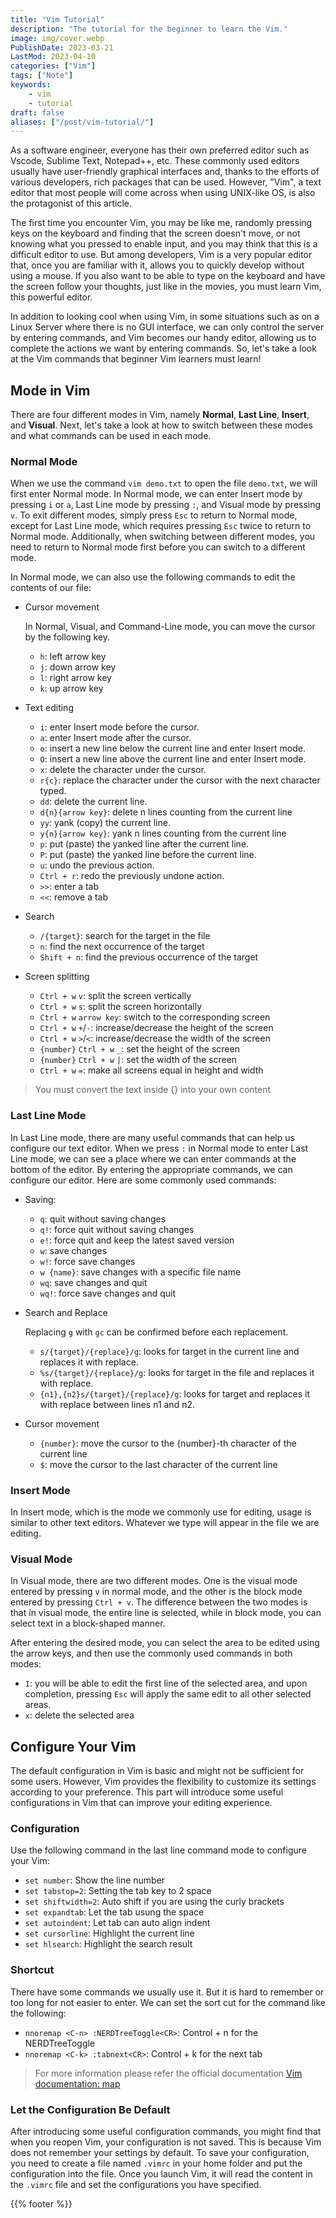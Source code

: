 ```yaml
---
title: "Vim Tutorial"
description: "The tutorial for the beginner to learn the Vim."
image: img/cover.webp
PublishDate: 2023-03-21
LastMod: 2023-04-10
categories: ["Vim"]
tags: ["Note"]
keywords:
    - vim
    - tutorial
draft: false
aliases: ["/post/vim-tutorial/"]
---
```


As a software engineer, everyone has their own preferred editor such as Vscode, Sublime Text, Notepad++, etc. These commonly used editors usually have user-friendly graphical interfaces and, thanks to the efforts of various developers, rich packages that can be used. However, "Vim", a text editor that most people will come across when using UNIX-like OS, is also the protagonist of this article.

The first time you encounter Vim, you may be like me, randomly pressing keys on the keyboard and finding that the screen doesn't move, or not knowing what you pressed to enable input, and you may think that this is a difficult editor to use. But among developers, Vim is a very popular editor that, once you are familiar with it, allows you to quickly develop without using a mouse. If you also want to be able to type on the keyboard and have the screen follow your thoughts, just like in the movies, you must learn Vim, this powerful editor.

In addition to looking cool when using Vim, in some situations such as on a Linux Server where there is no GUI interface, we can only control the server by entering commands, and Vim becomes our handy editor, allowing us to complete the actions we want by entering commands. So, let's take a look at the Vim commands that beginner Vim learners must learn!

## Mode in Vim

There are four different modes in Vim, namely **Normal**, **Last Line**, **Insert**, and **Visual**. Next, let's take a look at how to switch between these modes and what commands can be used in each mode.

### Normal Mode

When we use the command `vim demo.txt` to open the file `demo.txt`, we will first enter Normal mode. In Normal mode, we can enter Insert mode by pressing `i` or `a`, Last Line mode by pressing `:`, and Visual mode by pressing `v`. To exit different modes, simply press `Esc` to return to Normal mode, except for Last Line mode, which requires pressing `Esc` twice to return to Normal mode. Additionally, when switching between different modes, you need to return to Normal mode first before you can switch to a different mode.

In Normal mode, we can also use the following commands to edit the contents of our file:

- Cursor movement

    In Normal, Visual, and Command-Line mode, you can move the cursor by the following key.

    - `h`: left arrow key
    - `j`: down arrow key
    - `l`: right arrow key
    - `k`: up arrow key

- Text editing
    - `i`: enter Insert mode before the cursor.
    - `a`: enter Insert mode after the cursor.
    - `o`: insert a new line below the current line and enter Insert mode.
    - `O`: insert a new line above the current line and enter Insert mode.
    - `x`: delete the character under the cursor.
    - `r{c}`: replace the character under the cursor with the next character typed.
    - `dd`: delete the current line.
    - `d{n}{arrow key}`: delete n lines counting from the current line
    - `yy`: yank (copy) the current line.
    - `y{n}{arrow key}`: yank n lines counting from the current line
    - `p`: put (paste) the yanked line after the current line.
    - `P`: put (paste) the yanked line before the current line.
    - `u`: undo the previous action.
    - `Ctrl + r`: redo the previously undone action.
    - `>>`: enter a tab
    - `<<`: remove a tab

- Search
    - `/{target}`: search for the target in the file
    - `n`: find the next occurrence of the target
    - `Shift + n`: find the previous occurrence of the target

- Screen splitting
    - `Ctrl + w` `v`: split the screen vertically
    - `Ctrl + w` `s`: split the screen horizontally
    - `Ctrl + w` `arrow key`: switch to the corresponding screen
    - `Ctrl + w` `+`/`-`: increase/decrease the height of the screen
    - `Ctrl + w` `>`/`<`: increase/decrease the width of the screen
    - `{number}` `Ctrl + w` `_`: set the height of the screen
    - `{number}` `Ctrl + w` `|`: set the width of the screen
    - `Ctrl + w` `=`: make all screens equal in height and width

> You must convert the text inside {} into your own content

### Last Line Mode

In Last Line mode, there are many useful commands that can help us configure our text editor. When we press `:` in Normal mode to enter Last Line mode, we can see a place where we can enter commands at the bottom of the editor. By entering the appropriate commands, we can configure our editor. Here are some commonly used commands:

- Saving:
    - `q`: quit without saving changes
    - `q!`: force quit without saving changes
    - `e!`: force quit and keep the latest saved version
    - `w`: save changes
    - `w!`: force save changes
    - `w {name}`: save changes with a specific file name
    - `wq`: save changes and quit
    - `wq!`: force save changes and quit

- Search and Replace

    Replacing `g` with `gc` can be confirmed before each replacement.
    - `s/{target}/{replace}/g`: looks for target in the current line and replaces it with replace.
    - `%s/{target}/{replace}/g`: looks for target in the file and replaces it with replace.
    - `{n1},{n2}s/{target}/{replace}/g`: looks for target and replaces it with replace between lines n1 and n2.

- Cursor movement
    - `{number}`: move the cursor to the {number}-th character of the current line
    - `$`: move the cursor to the last character of the current line

### Insert Mode

In Insert mode, which is the mode we commonly use for editing, usage is similar to other text editors. Whatever we type will appear in the file we are editing.

### Visual Mode

In Visual mode, there are two different modes. One is the visual mode entered by pressing `v` in normal mode, and the other is the block mode entered by pressing `Ctrl + v`. The difference between the two modes is that in visual mode, the entire line is selected, while in block mode, you can select text in a block-shaped manner.

After entering the desired mode, you can select the area to be edited using the arrow keys, and then use the commonly used commands in both modes:

- `I`: you will be able to edit the first line of the selected area, and upon completion, pressing `Esc` will apply the same edit to all other selected areas.
- `x`: delete the selected area

## Configure Your Vim

The default configuration in Vim is basic and might not be sufficient for some users. However, Vim provides the flexibility to customize its settings according to your preference. This part will introduce some useful configurations in Vim that can improve your editing experience.

### Configuration

Use the following command in the last line command mode to configure your Vim:

- `set number`: Show the line number
- `set tabstop=2`: Setting the tab key to 2 space
- `set shiftwidth=2`: Auto shift if you are using the curly brackets
- `set expandtab`: Let the tab usung the space
- `set autoindent`: Let tab can auto align indent
- `set cursorline`: Highlight the current line
- `set hlsearch`: Highlight the search result

### Shortcut

There have some commands we usually use it. But it is hard to remember or too long for not easier to enter. We can set the sort cut for the command like the following:

- `nnoremap <C-n> :NERDTreeToggle<CR>`: Control + n for the NERDTreeToggle
- `nnoremap <C-k> :tabnext<CR>`: Control + k for the next tab

> For more information please refer the official documentation [Vim documentation: map](https://vimdoc.sourceforge.net/htmldoc/map.html)

### Let the Configuration Be Default

After introducing some useful configuration commands, you might find that when you reopen Vim, your configuration is not saved. This is because Vim does not remember your settings by default. To save your configuration, you need to create a file named `.vimrc` in your home folder and put the configuration into the file. Once you launch Vim, it will read the content in the `.vimrc` file and set the configurations you have specified.

{{% footer %}}
